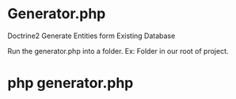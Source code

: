 # Generator.php
Doctrine2 Generate Entities form Existing Database 

Run the generator.php into a folder.
Ex: Folder <models> in our root of project.
  
# php generator.php
